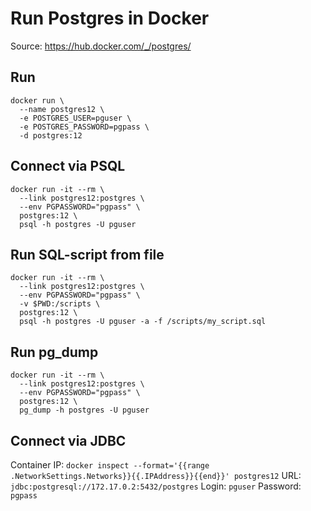 # Run Postgres in Docker

Source: https://hub.docker.com/_/postgres/

## Run
```
docker run \
  --name postgres12 \
  -e POSTGRES_USER=pguser \
  -e POSTGRES_PASSWORD=pgpass \
  -d postgres:12
```

## Connect via PSQL
```
docker run -it --rm \
  --link postgres12:postgres \
  --env PGPASSWORD="pgpass" \
  postgres:12 \
  psql -h postgres -U pguser
```

## Run SQL-script from file
```
docker run -it --rm \
  --link postgres12:postgres \
  --env PGPASSWORD="pgpass" \
  -v $PWD:/scripts \
  postgres:12 \
  psql -h postgres -U pguser -a -f /scripts/my_script.sql
```

## Run pg_dump
```
docker run -it --rm \
  --link postgres12:postgres \
  --env PGPASSWORD="pgpass" \
  postgres:12 \
  pg_dump -h postgres -U pguser
```

## Connect via JDBC
Container IP: `docker inspect --format='{{range .NetworkSettings.Networks}}{{.IPAddress}}{{end}}' postgres12`
URL: `jdbc:postgresql://172.17.0.2:5432/postgres`
Login: `pguser`
Password: `pgpass`
